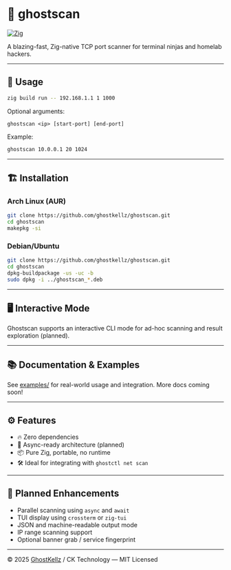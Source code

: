 # 👻 ghostscan

[![Zig](https://img.shields.io/badge/Built_with-Zig-orange?style=flat-square\&logo=zig)](https://ziglang.org)

A blazing-fast, Zig-native TCP port scanner for terminal ninjas and homelab hackers.

---

## 🚀 Usage

```bash
zig build run -- 192.168.1.1 1 1000
```

Optional arguments:

```
ghostscan <ip> [start-port] [end-port]
```

Example:

```bash
ghostscan 10.0.0.1 20 1024
```

---

## 🏗️ Installation

### Arch Linux (AUR)
```sh
git clone https://github.com/ghostkellz/ghostscan.git
cd ghostscan
makepkg -si
```

### Debian/Ubuntu
```sh
git clone https://github.com/ghostkellz/ghostscan.git
cd ghostscan
dpkg-buildpackage -us -uc -b
sudo dpkg -i ../ghostscan_*.deb
```

---

## 🖥️ Interactive Mode

Ghostscan supports an interactive CLI mode for ad-hoc scanning and result exploration (planned).

---

## 📚 Documentation & Examples

See [examples/](examples/) for real-world usage and integration. More docs coming soon!

---

## ⚙️ Features

* 🔥 Zero dependencies
* 🧠 Async-ready architecture (planned)
* 📦 Pure Zig, portable, no runtime
* 🛠️ Ideal for integrating with `ghostctl net scan`

---

## 📍 Planned Enhancements

* Parallel scanning using `async` and `await`
* TUI display using `crossterm` or `zig-tui`
* JSON and machine-readable output mode
* IP range scanning support
* Optional banner grab / service fingerprint

---

© 2025 [GhostKellz](https://ghostkellz.sh) / CK Technology — MIT Licensed

